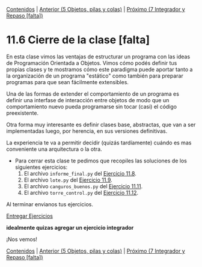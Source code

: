 [Contenidos](../Contenidos.md) \| [Anterior (5 Objetos, pilas y colas)](05_Pilas_Colas.md) \| [Próximo (7 Integrador y Repaso [falta])](07_Integrador.md)

# 11.6 Cierre de la clase [**falta**]

En esta clase vimos las ventajas de estructurar un programa con las ideas de Programación Orientada a Objetos. Vimos cómo podés definir tus propias clases y te mostramos cómo este paradigma puede aportar tanto a la organización de un programa "estático" como también para preparar programas para que sean fácilmente extensibles. 

Una de las formas de extender el comportamiento de un programa es definir una interfase de interacción entre objetos de modo que un comportamiento nuevo pueda programarse sin tocar (casi) el código preexistente. 

Otra forma muy interesante es definir clases base, abstractas, que van a ser implementadas luego, por herencia, en sus versiones definitivas. 

La experiencia te va a permitir decidir (quizás tardíamente) cuándo es mas conveniente una arquitectura o la otra.

* Para cerrar esta clase te pedimos que recopiles las soluciones de los siguientes ejercicios:
    1. El archivo `informe_final.py` del [Ejercicio 11.8](../11_Clases_y_Objetos/03_Herencia.md#ejercicio-118-volvamos-a-armar-todo).
    2. El archivo `lote.py` del [Ejercicio 11.9](../11_Clases_y_Objetos/04_Métodos_Especiales.md#ejercicio-119-mejor-salida-para-objetos).
    3. El archivo `canguros_buenos.py` del [Ejercicio 11.11](../11_Clases_y_Objetos/05_Pilas_Colas.md#ejercicio-1111-canguros-buenos-y-canguros-malos).
    4. El archivo `torre_control.py` del [Ejercicio 11.12](../11_Clases_y_Objetos/05_Pilas_Colas.md#ejercicio-1112-torre-de-control).


Al terminar envianos tus ejercicios.

[Entregar Ejercicios](http://programacionpython.ecyt.unsam.edu.ar/unit/submission/9)

**idealmente quizas agregar un ejercicio integrador**

¡Nos vemos!


[Contenidos](../Contenidos.md) \| [Anterior (5 Objetos, pilas y colas)](05_Pilas_Colas.md) \| [Próximo (7 Integrador y Repaso [falta])](07_Integrador.md)

